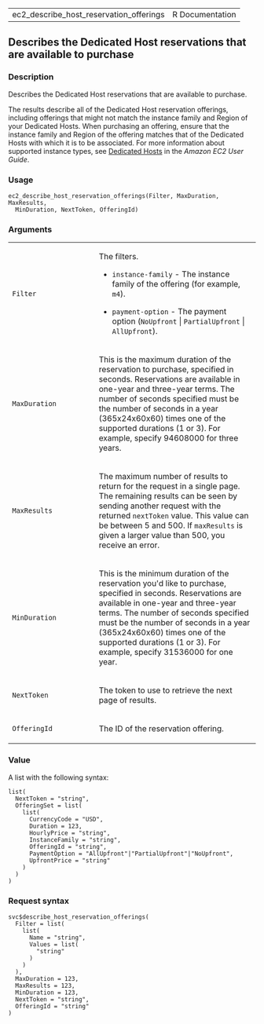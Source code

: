 <table style="width: 100%;">
<tbody>
<tr class="odd">
<td>ec2_describe_host_reservation_offerings</td>
<td style="text-align: right;">R Documentation</td>
</tr>
</tbody>
</table>

## Describes the Dedicated Host reservations that are available to purchase

### Description

Describes the Dedicated Host reservations that are available to
purchase.

The results describe all of the Dedicated Host reservation offerings,
including offerings that might not match the instance family and Region
of your Dedicated Hosts. When purchasing an offering, ensure that the
instance family and Region of the offering matches that of the Dedicated
Hosts with which it is to be associated. For more information about
supported instance types, see [Dedicated
Hosts](https://docs.aws.amazon.com/AWSEC2/latest/UserGuide/dedicated-hosts-overview.html)
in the *Amazon EC2 User Guide*.

### Usage

    ec2_describe_host_reservation_offerings(Filter, MaxDuration, MaxResults,
      MinDuration, NextToken, OfferingId)

### Arguments

<table>
<colgroup>
<col style="width: 35%" />
<col style="width: 65%" />
</colgroup>
<tbody>
<tr class="odd">
<td><code
id="ec2_describe_host_reservation_offerings_:_Filter">Filter</code></td>
<td><p>The filters.</p>
<ul>
<li><p><code>instance-family</code> - The instance family of the
offering (for example, <code>m4</code>).</p></li>
<li><p><code>payment-option</code> - The payment option
(<code>NoUpfront</code> | <code>PartialUpfront</code> |
<code>AllUpfront</code>).</p></li>
</ul></td>
</tr>
<tr class="even">
<td><code
id="ec2_describe_host_reservation_offerings_:_MaxDuration">MaxDuration</code></td>
<td><p>This is the maximum duration of the reservation to purchase,
specified in seconds. Reservations are available in one-year and
three-year terms. The number of seconds specified must be the number of
seconds in a year (365x24x60x60) times one of the supported durations (1
or 3). For example, specify 94608000 for three years.</p></td>
</tr>
<tr class="odd">
<td><code
id="ec2_describe_host_reservation_offerings_:_MaxResults">MaxResults</code></td>
<td><p>The maximum number of results to return for the request in a
single page. The remaining results can be seen by sending another
request with the returned <code>nextToken</code> value. This value can
be between 5 and 500. If <code>maxResults</code> is given a larger value
than 500, you receive an error.</p></td>
</tr>
<tr class="even">
<td><code
id="ec2_describe_host_reservation_offerings_:_MinDuration">MinDuration</code></td>
<td><p>This is the minimum duration of the reservation you'd like to
purchase, specified in seconds. Reservations are available in one-year
and three-year terms. The number of seconds specified must be the number
of seconds in a year (365x24x60x60) times one of the supported durations
(1 or 3). For example, specify 31536000 for one year.</p></td>
</tr>
<tr class="odd">
<td><code
id="ec2_describe_host_reservation_offerings_:_NextToken">NextToken</code></td>
<td><p>The token to use to retrieve the next page of results.</p></td>
</tr>
<tr class="even">
<td><code
id="ec2_describe_host_reservation_offerings_:_OfferingId">OfferingId</code></td>
<td><p>The ID of the reservation offering.</p></td>
</tr>
</tbody>
</table>

### Value

A list with the following syntax:

    list(
      NextToken = "string",
      OfferingSet = list(
        list(
          CurrencyCode = "USD",
          Duration = 123,
          HourlyPrice = "string",
          InstanceFamily = "string",
          OfferingId = "string",
          PaymentOption = "AllUpfront"|"PartialUpfront"|"NoUpfront",
          UpfrontPrice = "string"
        )
      )
    )

### Request syntax

    svc$describe_host_reservation_offerings(
      Filter = list(
        list(
          Name = "string",
          Values = list(
            "string"
          )
        )
      ),
      MaxDuration = 123,
      MaxResults = 123,
      MinDuration = 123,
      NextToken = "string",
      OfferingId = "string"
    )
